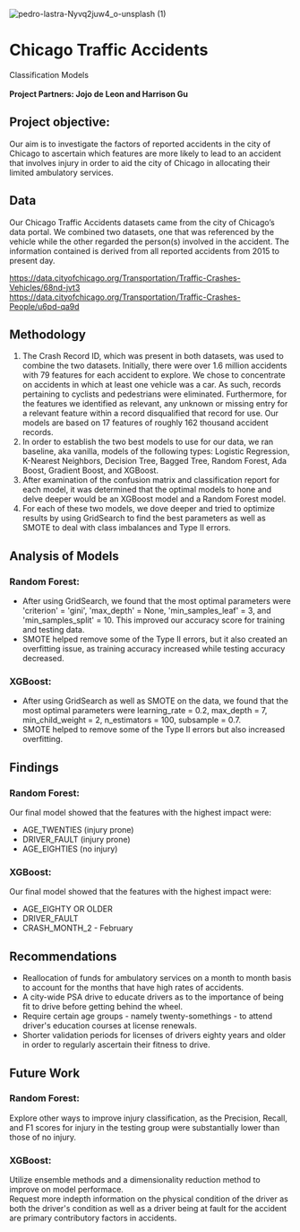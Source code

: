 ![pedro-lastra-Nyvq2juw4_o-unsplash (1)](https://user-images.githubusercontent.com/75818628/129616561-9e4b9e88-1bce-499f-89b1-88dc448d0dcc.jpg)
# Chicago Traffic Accidents  
Classification Models  
<br>**Project Partners: Jojo de Leon and Harrison Gu**

## Project objective: 
Our aim is to investigate the factors of reported accidents in the city of Chicago to ascertain which features are more likely to lead to an accident that involves injury in order to aid the city of Chicago in allocating their limited ambulatory services.

## Data
Our Chicago Traffic Accidents datasets came from the city of Chicago’s data portal. We combined two datasets, one that was referenced by the vehicle while the other regarded the person(s) involved in the accident. The information contained is derived from all reported accidents from 2015 to present day. 

https://data.cityofchicago.org/Transportation/Traffic-Crashes-Vehicles/68nd-jvt3  
https://data.cityofchicago.org/Transportation/Traffic-Crashes-People/u6pd-qa9d  

## Methodology  
1. The Crash Record ID, which was present in both datasets, was used to combine the two datasets. Initially, there were over 1.6 million accidents with 79 features for each accident to explore. We chose to concentrate on accidents in which at least one vehicle was a car.  As such, records pertaining to cyclists and pedestrians were eliminated. Furthermore, for the features we identified as relevant, any unknown or missing entry for a relevant feature within a record disqualified that record for use. Our models are based on 17 features of roughly 162 thousand accident records. 
2. In order to establish the two best models to use for our data, we ran baseline, aka vanilla, models of the following types: Logistic Regression, K-Nearest Neighbors, Decision Tree, Bagged Tree, Random Forest, Ada Boost, Gradient Boost, and XGBoost. 
3. After examination of the confusion matrix and classification report for each model, it was determined that the optimal models to hone and delve deeper would be an XGBoost model and a Random Forest model.
4. For each of these two models, we dove deeper and tried to optimize results by using GridSearch to find the best parameters as well as SMOTE to deal with class imbalances and Type II errors.

## Analysis of Models
### Random Forest:   
* After using GridSearch, we found that the most optimal parameters were 'criterion' = 'gini', 'max_depth' = None, 'min_samples_leaf' = 3, and 'min_samples_split' = 10. This improved our accuracy score for training and testing data.  
* SMOTE helped remove some of the Type II errors, but it also created an overfitting issue, as training accuracy increased while testing accuracy decreased.    
### XGBoost:  
* After using GridSearch as well as SMOTE on the data, we found that the most optimal parameters were learning_rate = 0.2, max_depth = 7, min_child_weight = 2, n_estimators = 100, subsample = 0.7.
* SMOTE helped to remove some of the Type II errors but also increased overfitting.

## Findings
### Random Forest:  
Our final model showed that the features with the highest impact were:  
* AGE_TWENTIES (injury prone)  
* DRIVER_FAULT (injury prone)  
* AGE_EIGHTIES (no injury)   
### XGBoost:  
Our final model showed that the features with the highest impact were:  
* AGE_EIGHTY OR OLDER
* DRIVER_FAULT
* CRASH_MONTH_2 - February

## Recommendations  
* Reallocation of funds for ambulatory services on a month to month basis to account for the months that have high rates of accidents.  
* A city-wide PSA drive to educate drivers as to the importance of being fit to drive before getting behind the wheel.  
* Require certain age groups - namely twenty-somethings - to attend driver's education courses at license renewals.  
* Shorter validation periods for licenses of drivers eighty years and older in order to regularly ascertain their fitness to drive.  

## Future Work
### Random Forest:
Explore other ways to improve injury classification, as the Precision, Recall, and F1 scores for injury in the testing group were substantially lower than those of no injury.
### XGBoost:
Utilize ensemble methods and a dimensionality reduction method to improve on model performace.  
Request more indepth information on the physical condition of the driver as both the driver's condition as well as a driver being at fault for the accident are primary contributory factors in accidents.











